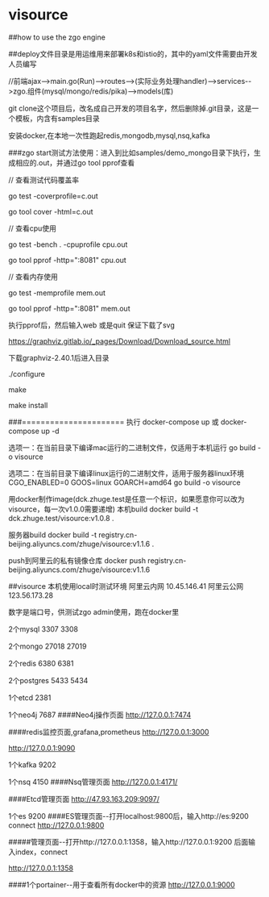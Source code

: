 # visource


##how to use the zgo engine

##deploy文件目录是用运维用来部署k8s和istio的，其中的yaml文件需要由开发人员编写


//前端ajax-->main.go(Run)-->routes-->(实际业务处理handler)-->services-->zgo.组件(mysql/mongo/redis/pika)-->models(库)


git clone这个项目后，改名成自己开发的项目名字，然后删除掉.git目录，这是一个模板，内含有samples目录

安装docker,在本地一次性跑起redis,mongodb,mysql,nsq,kafka

###zgo start测试方法使用：进入到比如samples/demo_mongo目录下执行，生成相应的.out，并通过go tool pprof查看

// 查看测试代码覆盖率

go test -coverprofile=c.out

go tool cover -html=c.out

// 查看cpu使用

go test -bench . -cpuprofile cpu.out

go tool pprof -http=":8081" cpu.out

// 查看内存使用

go test -memprofile mem.out

go tool pprof -http=":8081" mem.out

执行pprof后，然后输入web  或是quit 保证下载了svg

https://graphviz.gitlab.io/_pages/Download/Download_source.html

下载graphviz-2.40.1后进入目录

./configure

make

make install

###======================
执行
docker-compose up
或
docker-compose up -d

选项一：在当前目录下编译mac运行的二进制文件，仅适用于本机运行
go build -o visource

选项二：在当前目录下编译linux运行的二进制文件，适用于服务器linux环境
CGO_ENABLED=0 GOOS=linux GOARCH=amd64 go build -o visource

用docker制作image(dck.zhuge.test是任意一个标识，如果愿意你可以改为visource，每一次v1.0.0需要递增)
本机build
docker build -t dck.zhuge.test/visource:v1.0.8 .

服务器build
docker build -t registry.cn-beijing.aliyuncs.com/zhuge/visource:v1.1.6 .

push到阿里云的私有镜像仓库
docker push registry.cn-beijing.aliyuncs.com/zhuge/visource:v1.1.6


##visource 本机使用local时测试环境
阿里云内网
10.45.146.41
阿里云公网
123.56.173.28

数字是端口号，供测试zgo admin使用，跑在docker里

2个mysql
3307
3308

2个mongo
27018
27019

2个redis
6380
6381

2个postgres
5433
5434

1个etcd
2381

1个neo4j
7687
####Neo4j操作页面
http://127.0.0.1:7474

####redis监控页面,grafana,prometheus
http://127.0.0.1:3000

http://127.0.0.1:9090

1个kafka
9202

1个nsq
4150
####Nsq管理页面
http://127.0.0.1:4171/

####Etcd管理页面
http://47.93.163.209:9097/

1个es
9200
####ES管理页面--打开localhost:9800后，输入http://es:9200 connect
http://127.0.0.1:9800

#####管理页面--打开http://127.0.0.1:1358，输入http://127.0.0.1:9200
后面输入index，connect

http://127.0.0.1:1358

####1个portainer--用于查看所有docker中的资源
http://127.0.0.1:9000